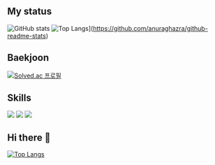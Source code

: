 ## My status
![GitHub stats](https://github-readme-stats.vercel.app/apiJohnJung-1017=anuraghazra&show_icons=true&theme=radical)
![Top Langs](https://github-readme-stats.vercel.app/api/top-langs/JohnJung-1017=anuraghazra)](https://github.com/anuraghazra/github-readme-stats)
## Baekjoon
[![Solved.ac
프로필](http://mazassumnida.wtf/api/generate_badge?boj={jone885})](https://solved.ac/{jone885})
## Skills
  <img src="https://img.shields.io/badge/React-61DAFB?style=for-the-badge&logo=React&logoColor=white">
  <img src="https://img.shields.io/badge/JavaScript-F7DF1E?style=for-the-badge&logo=JavaScript&logoColor=white">
  <img src="https://img.shields.io/badge/python-3776AB?style=for-the-badge&logo=JavaScript&logoColor=white">
  
  
## Hi there 👋

<!--
**JohnJung-1017/JohnJung-1017** is a ✨ _special_ ✨ repository because its `README.md` (this file) appears on your GitHub profile.

Here are some ideas to get you started:

- 🔭 I’m currently working on ...
- 🌱 I’m currently learning ...
- 👯 I’m looking to collaborate on ...
- 🤔 I’m looking for help with ...
- 💬 Ask me about ...
- 📫 How to reach me: ...
- 😄 Pronouns: ...
- ⚡ Fun fact: ...
-->

[![Top Langs](https://github-readme-stats.vercel.app/api/top-langs/?username=JohnJung-1017)](https://github.com/anuraghazra/github-readme-stats)
